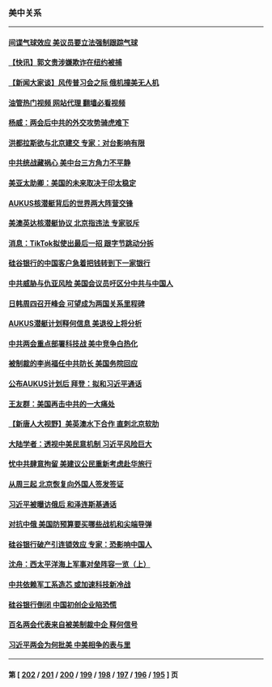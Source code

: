 ### 美中关系
---
#### [间谍气球效应 美议员要立法强制跟踪气球](../../pages/nf1412576/n13950906.md?03160045) 
#### [【快讯】郭文贵涉嫌欺诈在纽约被捕](../../pages/nf1412576/n13950970.md?03160045) 
#### [【新闻大家谈】风传普习会之际 俄机撞美无人机](../../pages/nf1412576/n13950870.md?03160045) 
#### [油管热门视频 网站代理 翻墙必看视频](http://138.2.39.72:81/youtube.html?epic-marker?03160045)
#### [杨威：两会后中共的外交攻势骑虎难下](../../pages/nf1412576/n13950428.md?03160045) 
#### [洪都拉斯欲与北京建交 专家：对台影响有限](../../pages/nf1412576/n13950556.md?03160045) 
#### [中共统战藏祸心 美中台三方角力不平静](../../pages/nf1412576/n13950156.md?03160045) 
#### [美亚太助卿：美国的未来取决于印太稳定](../../pages/nf1412576/n13950494.md?03160045) 
#### [AUKUS核潜艇背后的世界两大阵营交锋](../../pages/nf1412576/n13950184.md?03160045) 
#### [美澳英达核潜艇协议 北京指违法 专家驳斥](../../pages/nf1412576/n13950189.md?03160045) 
#### [消息：TikTok拟使出最后一招 跟字节跳动分拆](../../pages/nf1412576/n13950303.md?03160045) 
#### [硅谷银行的中国客户急着把钱转到下一家银行](../../pages/nf1412576/n13950236.md?03160045) 
#### [中共威胁与仇亚风险 美国会议员吁区分中共与中国人](../../pages/nf1412576/n13950237.md?03160045) 
#### [日韩周四召开峰会 可望成为两国关系里程碑](../../pages/nf1412576/n13949952.md?03160045) 
#### [AUKUS潜艇计划释何信息 美退役上将分析](../../pages/nf1412576/n13949885.md?03160045) 
#### [中共两会重点部署科技战 美中竞争白热化](../../pages/nf1412576/n13949668.md?03160045) 
#### [被制裁的李尚福任中共防长 美国务院回应](../../pages/nf1412576/n13949796.md?03160045) 
#### [公布AUKUS计划后 拜登：拟和习近平通话](../../pages/nf1412576/n13949736.md?03160045) 
#### [王友群：美国再击中共的一大痛处](../../pages/nf1412576/n13949694.md?03160045) 
#### [【新唐人大视野】美英澳水下合作 直刺北京软肋](../../pages/nf1412576/n13949693.md?03160045) 
#### [大陆学者：透视中美民意机制 习近平风险巨大](../../pages/nf1412576/n13949648.md?03160045) 
#### [忧中共肆意拘留 美建议公民重新考虑赴华旅行](../../pages/nf1412576/n13949646.md?03160045) 
#### [从周三起 北京恢复向外国人签发签证](../../pages/nf1412576/n13949649.md?03160045) 
#### [习近平被曝访俄后 和泽连斯基通话](../../pages/nf1412576/n13949628.md?03160045) 
#### [对抗中俄 美国防预算要买哪些战机和尖端导弹](../../pages/nf1412576/n13949620.md?03160045) 
#### [硅谷银行破产引连锁效应 专家：恐影响中国人](../../pages/nf1412576/n13949071.md?03160045) 
#### [沈舟：西太平洋海上军事对垒阵容一览（上）](../../pages/nf1412576/n13948876.md?03160045) 
#### [中共依赖军工系造芯 或加速科技新冷战](../../pages/nf1412576/n13948479.md?03160045) 
#### [硅谷银行倒闭 中国初创企业陷恐慌](../../pages/nf1412576/n13948671.md?03160045) 
#### [百名两会代表来自被美制裁中企 释何信号](../../pages/nf1412576/n13948306.md?03160045) 
#### [习近平两会为何批美 中美相争的表与里](../../pages/nf1412576/n13947734.md?03160045) 

---
#### 第 [ [202](./202.md?03160045) / [201](./201.md?03160045) / [200](./200.md?03160045) / [199](./199.md?03160045) / [198](./198.md?03160045) / [197](./197.md?03160045) / [196](./196.md?03160045) / [195](./195.md?03160045) ] 页
